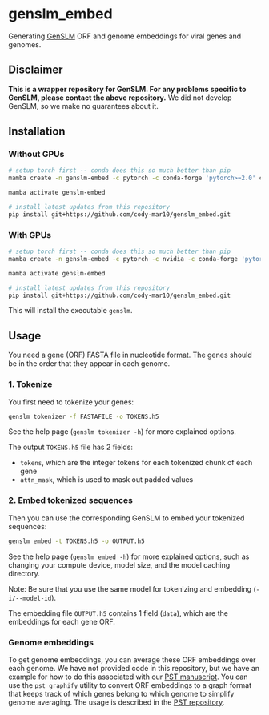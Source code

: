# genslm_embed

Generating [GenSLM](https://github.com/ramanathanlab/genslm) ORF and genome embeddings for viral genes and genomes.

## Disclaimer

**This is a wrapper repository for GenSLM. For any problems specific to GenSLM, please contact the above repository.** We did not develop GenSLM, so we make no guarantees about it.

## Installation

### Without GPUs

```bash
# setup torch first -- conda does this so much better than pip
mamba create -n genslm-embed -c pytorch -c conda-forge 'pytorch>=2.0' cpuonly 'python<3.12'

mamba activate genslm-embed

# install latest updates from this repository
pip install git+https://github.com/cody-mar10/genslm_embed.git
```

### With GPUs

```bash
# setup torch first -- conda does this so much better than pip
mamba create -n genslm-embed -c pytorch -c nvidia -c conda-forge 'pytorch>=2.0' pytorch-cuda=11.8 'python<3.12'

mamba activate genslm-embed

# install latest updates from this repository
pip install git+https://github.com/cody-mar10/genslm_embed.git
```

This will install the executable `genslm`.

## Usage

You need a gene (ORF) FASTA file in nucleotide format. The genes should be in the order that they appear in each genome.

### 1. Tokenize

You first need to tokenize your genes:

```bash
genslm tokenizer -f FASTAFILE -o TOKENS.h5
```

See the help page (`genslm tokenizer -h`) for more explained options.

The output `TOKENS.h5` file has 2 fields:

- `tokens`, which are the integer tokens for each tokenized chunk of each gene
- `attn_mask`, which is used to mask out padded values

### 2. Embed tokenized sequences

Then you can use the corresponding GenSLM to embed your tokenized sequences:

```bash
genslm embed -t TOKENS.h5 -o OUTPUT.h5
```

See the help page (`genslm embed -h`) for more explained options, such as changing your compute device, model size, and the model caching directory.

Note: Be sure that you use the same model for tokenizing and embedding (`-i/--model-id`).

The embedding file `OUTPUT.h5` contains 1 field (`data`), which are the embeddings for each gene ORF.

### Genome embeddings

To get genome embeddings, you can average these ORF embeddings over each genome. We have not provided code in this repository, but we have an example for how to do this associated with our [PST manuscript](https://github.com/AnantharamanLab/protein_set_transformer/blob/main/manuscript/genome_embeddings/genome_average.ipynb). You can use the `pst graphify` utility to convert ORF embeddings to a graph format that keeps track of which genes belong to which genome to simplify genome averaging. The usage is described in the [PST repository](https://github.com/AnantharamanLab/protein_set_transformer).

